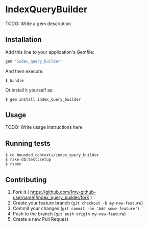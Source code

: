 # IndexQueryBuilder

TODO: Write a gem description

## Installation

Add this line to your application's Gemfile:

```ruby
gem 'index_query_builder'
```

And then execute:

    $ bundle

Or install it yourself as:

    $ gem install index_query_builder

## Usage

TODO: Write usage instructions here

## Running tests

    $ cd bounded_contexts/index_query_builder
    $ rake db:test:setup
    $ rspec

## Contributing

1. Fork it ( https://github.com/[my-github-username]/index_query_builder/fork )
2. Create your feature branch (`git checkout -b my-new-feature`)
3. Commit your changes (`git commit -am 'Add some feature'`)
4. Push to the branch (`git push origin my-new-feature`)
5. Create a new Pull Request
